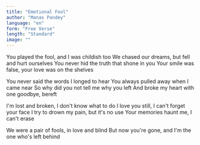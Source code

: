 ```yaml
---
title: "Emotional Fool"
author: "Manas Pandey"
language: "en"
form: "Free Verse"
length: "Standard"
image: ""
---
```

You played the fool, and I was childish too
We chased our dreams, but fell and hurt ourselves
You never hid the truth that shone in you
Your smile was false, your love was on the shelves

You never said the words I longed to hear
You always pulled away when I came near
So why did you not tell me why you left
And broke my heart with one goodbye, bereft

I'm lost and broken, I don't know what to do
I love you still, I can't forget your face
I try to drown my pain, but it's no use
Your memories haunt me, I can't erase

We were a pair of fools, in love and blind
But now you're gone, and I'm the one who's left behind